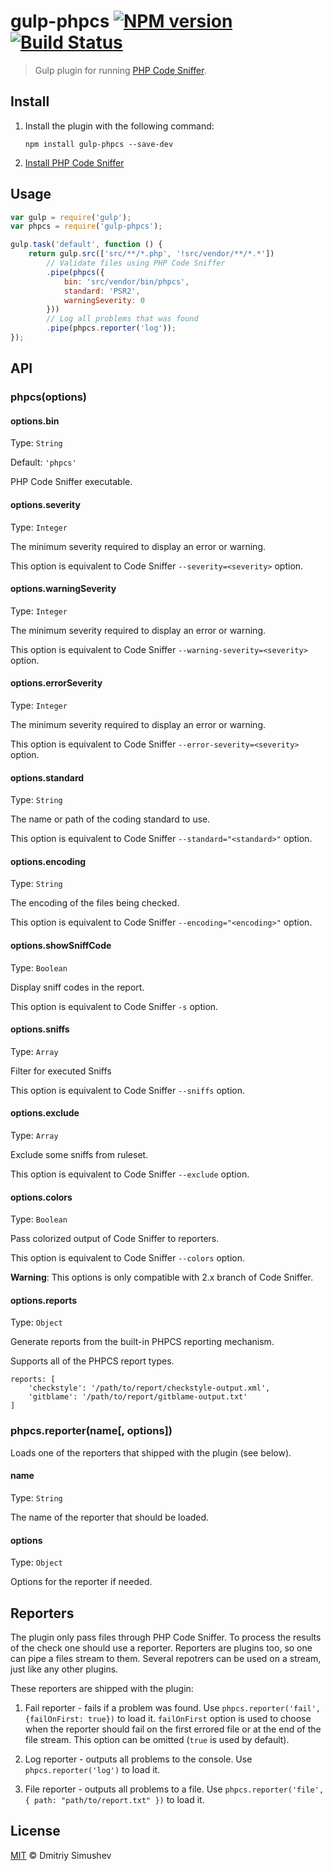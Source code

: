 # gulp-phpcs [![NPM version](https://img.shields.io/npm/v/gulp-phpcs.svg)](https://www.npmjs.org/package/gulp-phpcs) [![Build Status](https://travis-ci.org/JustBlackBird/gulp-phpcs.svg)](https://travis-ci.org/JustBlackBird/gulp-phpcs)

> Gulp plugin for running [PHP Code Sniffer](https://github.com/squizlabs/PHP_CodeSniffer).


## Install

1. Install the plugin with the following command:

	```shell
	npm install gulp-phpcs --save-dev
	```

2. [Install PHP Code Sniffer](https://github.com/squizlabs/PHP_CodeSniffer#installation)


## Usage

```js
var gulp = require('gulp');
var phpcs = require('gulp-phpcs');

gulp.task('default', function () {
    return gulp.src(['src/**/*.php', '!src/vendor/**/*.*'])
        // Validate files using PHP Code Sniffer
        .pipe(phpcs({
            bin: 'src/vendor/bin/phpcs',
            standard: 'PSR2',
            warningSeverity: 0
        }))
        // Log all problems that was found
        .pipe(phpcs.reporter('log'));
});
```


## API

### phpcs(options)

#### options.bin

Type: `String`

Default: `'phpcs'`

PHP Code Sniffer executable.

#### options.severity

Type: `Integer`

The minimum severity required to display an error or warning.

This option is equivalent to Code Sniffer `--severity=<severity>` option.

#### options.warningSeverity

Type: `Integer`

The minimum severity required to display an error or warning.

This option is equivalent to Code Sniffer `--warning-severity=<severity>` option.

#### options.errorSeverity

Type: `Integer`

The minimum severity required to display an error or warning.

This option is equivalent to Code Sniffer `--error-severity=<severity>` option.

#### options.standard

Type: `String`

The name or path of the coding standard to use.

This option is equivalent to Code Sniffer `--standard="<standard>"` option.

#### options.encoding

Type: `String`

The encoding of the files being checked.

This option is equivalent to Code Sniffer `--encoding="<encoding>"` option.

#### options.showSniffCode

Type: `Boolean`

Display sniff codes in the report.

This option is equivalent to Code Sniffer `-s` option.

#### options.sniffs

Type: `Array`

Filter for executed Sniffs

This option is equivalent to Code Sniffer `--sniffs` option.

#### options.exclude

Type: `Array`

Exclude some sniffs from ruleset.

This option is equivalent to Code Sniffer `--exclude` option.

#### options.colors

Type: `Boolean`

Pass colorized output of Code Sniffer to reporters.

This option is equivalent to Code Sniffer `--colors` option.

**Warning**: This options is only compatible with 2.x branch of Code Sniffer.

#### options.reports

Type: `Object`

Generate reports from the built-in PHPCS reporting mechanism.

Supports all of the PHPCS report types.

```
reports: [
	'checkstyle': '/path/to/report/checkstyle-output.xml',
	'gitblame': '/path/to/report/gitblame-output.txt'
]
```

### phpcs.reporter(name[, options])

Loads one of the reporters that shipped with the plugin (see below).

#### name

Type: `String`

The name of the reporter that should be loaded.

#### options

Type: `Object`

Options for the reporter if needed.


## Reporters

The plugin only pass files through PHP Code Sniffer. To process the results of
the check one should use a reporter. Reporters are plugins too, so one can pipe
a files stream to them. Several repotrers can be used on a stream, just like
any other plugins.

These reporters are shipped with the plugin:

1. Fail reporter - fails if a problem was found. Use
`phpcs.reporter('fail', {failOnFirst: true})` to load it. `failOnFirst` option
is used to choose when the reporter should fail on the first errored file or at
the end of the file stream. This option can be omitted (`true` is used by
default).

2. Log reporter - outputs all problems to the console. Use
`phpcs.reporter('log')` to load it.

3. File reporter - outputs all problems to a file. Use
`phpcs.reporter('file', { path: "path/to/report.txt" })` to load it.


## License

[MIT](http://opensource.org/licenses/MIT) © Dmitriy Simushev
